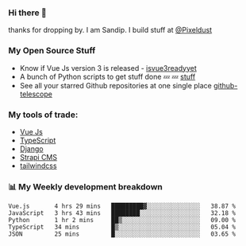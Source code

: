 ### Hi there 👋

thanks for dropping by.
I am Sandip. I build stuff at [@Pixeldust](github.com/pixeldust-in/)

###  **My Open Source Stuff**

 - Know if Vue Js version 3 is released -  [isvue3readyyet](https://github.com/sandiprb/isvue3readyyet)
 - A bunch of Python scripts to get stuff done 💤 💤 [stuff](https://github.com/sandiprb/stuff)
 - See all your starred Github repositories at one single place [github-telescope](https://github.com/sandiprb/github-telescope)



###  **My tools of trade:**
 - [Vue Js](https://github.com/vuejs/vue/)
 - [TypeScript](https://github.com/microsoft/TypeScript)
 - [Django](github.com/django/django)
 - [Strapi CMS](github.com/strapi/strapi)
 - [tailwindcss](https://github.com/tailwindlabs/tailwindcss)


###  📊 **My Weekly development breakdown**
<!--START_SECTION:waka-->
```text
Vue.js       4 hrs 29 mins   █████████▓░░░░░░░░░░░░░░░   38.87 % 
JavaScript   3 hrs 43 mins   ████████░░░░░░░░░░░░░░░░░   32.18 % 
Python       1 hr 2 mins     ██▒░░░░░░░░░░░░░░░░░░░░░░   09.00 % 
TypeScript   34 mins         █▒░░░░░░░░░░░░░░░░░░░░░░░   05.04 % 
JSON         25 mins         █░░░░░░░░░░░░░░░░░░░░░░░░   03.65 % 
```
<!--END_SECTION:waka-->
